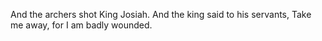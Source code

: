 And the archers shot King Josiah. And the king said to his servants, Take me away, for I am badly wounded.
